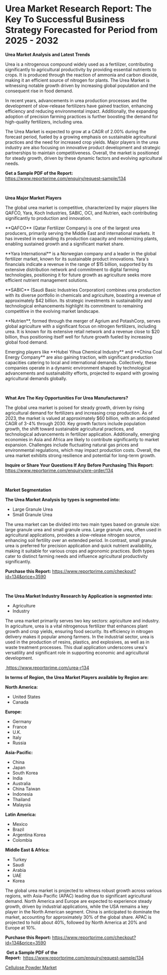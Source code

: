 <p><h1>Urea Market Research Report: The Key To Successful Business Strategy Forecasted for Period from 2025 - 2032</h1></p><p><strong>Urea Market Analysis and Latest Trends</strong></p>
<p><p>Urea is a nitrogenous compound widely used as a fertilizer, contributing significantly to agricultural productivity by providing essential nutrients to crops. It is produced through the reaction of ammonia and carbon dioxide, making it an efficient source of nitrogen for plants. The Urea Market is witnessing notable growth driven by increasing global population and the consequent rise in food demand. </p><p>In recent years, advancements in urea production processes and the development of slow-release fertilizers have gained traction, enhancing efficiency and reducing environmental impact. Additionally, the expanding adoption of precision farming practices is further boosting the demand for high-quality fertilizers, including urea. </p><p>The Urea Market is expected to grow at a CAGR of 2.00% during the forecast period, fueled by a growing emphasis on sustainable agricultural practices and the need for increased crop yields. Major players in the urea industry are also focusing on innovative product development and strategic partnerships to maintain competitiveness. Overall, the market is positioned for steady growth, driven by these dynamic factors and evolving agricultural needs.</p></p>
<p><strong>Get a Sample PDF of the Report:&nbsp;</strong> <a href="https://www.reportprime.com/enquiry/request-sample/134?utm_campaign=2299&utm_medium=2&utm_source=Github&utm_content=ia&utm_term=18032025&utm_id=urea">https://www.reportprime.com/enquiry/request-sample/134</a></p>
<p>&nbsp;</p>
<p><strong>Urea Major Market Players</strong></p>
<p><p>The global urea market is competitive, characterized by major players like QAFCO, Yara, Koch Industries, SABIC, OCI, and Nutrien, each contributing significantly to production and innovation. </p><p>**QAFCO** (Qatar Fertilizer Company) is one of the largest urea producers, primarily serving the Middle East and international markets. It has invested in expanding its production capacity and modernizing plants, enabling sustained growth and a significant market share.</p><p>**Yara International** is a Norwegian company and a leader in the global fertilizer market, known for its sustainable product innovations. Yara's financials indicate a revenue in the range of $15 billion, supported by its extensive distribution network and commitment to digital farming technologies, positioning it for future growth as agriculture seeks more efficient nutrient management solutions.</p><p>**SABIC** (Saudi Basic Industries Corporation) combines urea production with its diverse portfolio in chemicals and agriculture, boasting a revenue of approximately $42 billion. Its strategic investments in sustainability and technological enhancements highlight its commitment to remaining competitive in the evolving market landscape.</p><p>**Nutrien**, formed through the merger of Agrium and PotashCorp, serves global agriculture with a significant focus on nitrogen fertilizers, including urea. It is known for its extensive retail network and a revenue close to $20 billion, thus positioning itself well for future growth fueled by increasing global food demand.</p><p>Emerging players like **Hubei Yihua Chemical Industry** and **China Coal Energy Company** are also gaining traction, with significant production capacities catering to local and international demands. Collectively, these companies operate in a dynamic environment shaped by technological advancements and sustainability efforts, projected to expand with growing agricultural demands globally.</p></p>
<p>&nbsp;</p>
<p><strong>What Are The Key Opportunities For Urea Manufacturers?</strong></p>
<p><p>The global urea market is poised for steady growth, driven by rising agricultural demand for fertilizers and increasing crop production. As of 2023, the market is valued at approximately $60 billion, with an anticipated CAGR of 3-4% through 2030. Key growth factors include population growth, the shift toward sustainable agricultural practices, and technological advancements in fertilizer application. Additionally, emerging economies in Asia and Africa are likely to contribute significantly to market expansion. Challenges include fluctuating natural gas prices and environmental regulations, which may impact production costs. Overall, the urea market exhibits strong resilience and potential for long-term growth.</p></p>
<p><strong>Inquire or Share Your Questions If Any Before Purchasing This Report:</strong> <a href="https://www.reportprime.com/enquiry/pre-order/134?utm_campaign=2299&utm_medium=2&utm_source=Github&utm_content=ia&utm_term=18032025&utm_id=urea">https://www.reportprime.com/enquiry/pre-order/134</a></p>
<p>&nbsp;</p>
<p><strong>Market Segmentation</strong></p>
<p><strong>The Urea Market Analysis by types is segmented into:</strong></p>
<p><ul><li>Large Granule Urea</li><li>Small Granule Urea</li></ul></p>
<p><p>The urea market can be divided into two main types based on granule size: large granule urea and small granule urea. Large granule urea, often used in agricultural applications, provides a slow-release nitrogen source, enhancing soil fertility over an extended period. In contrast, small granule urea is preferred for precision application and quick nutrient availability, making it suitable for various crops and agronomic practices. Both types cater to distinct farming needs and influence agricultural productivity significantly.</p></p>
<p><strong>Purchase this Report:&nbsp;</strong><a href="https://www.reportprime.com/checkout?id=134&price=3590&utm_campaign=2299&utm_medium=2&utm_source=Github&utm_content=ia&utm_term=18032025&utm_id=urea">https://www.reportprime.com/checkout?id=134&price=3590</a></p>
<p>&nbsp;</p>
<p><strong>The Urea Market Industry Research by Application is segmented into:</strong></p>
<p><ul><li>Agriculture</li><li>Industry</li></ul></p>
<p><p>The urea market primarily serves two key sectors: agriculture and industry. In agriculture, urea is a vital nitrogenous fertilizer that enhances plant growth and crop yields, ensuring food security. Its efficiency in nitrogen delivery makes it popular among farmers. In the industrial sector, urea is used in the production of resins, plastics, and explosives, as well as in waste treatment processes. This dual application underscores urea's versatility and significant role in supporting economic and agricultural development.</p></p>
<p><a href="https://www.reportprime.com/urea-r134?utm_campaign=2299&utm_medium=2&utm_source=Github&utm_content=ia&utm_term=18032025&utm_id=urea">&nbsp;https://www.reportprime.com/urea-r134</a></p>
<p><strong>In terms of Region, the Urea Market Players available by Region are:</strong></p>
<p>
    <p> <strong> North America: </strong>
        <ul>
            <li>United States</li>
            <li>Canada</li>
        </ul>
        </p> 
    <p> <strong> Europe: </strong>
        <ul>
            <li>Germany</li>
            <li>France</li>
            <li>U.K.</li>
            <li>Italy</li>
            <li>Russia</li>
        </ul>
        </p> 
    <p> <strong> Asia-Pacific: </strong>
        <ul>
            <li>China</li>
            <li>Japan</li>
            <li>South Korea</li>
            <li>India</li>
            <li>Australia</li>
            <li>China Taiwan</li>
            <li>Indonesia</li>
            <li>Thailand</li>
            <li>Malaysia</li>
        </ul>
        </p> 
    <p> <strong> Latin America: </strong>
        <ul>
            <li>Mexico</li>
            <li>Brazil</li>
            <li>Argentina Korea</li>
            <li>Colombia</li>
        </ul>
        </p> 
    <p> <strong> Middle East & Africa: </strong>
        <ul>
            <li>Turkey</li>
            <li>Saudi</li>
            <li>Arabia</li>
            <li>UAE</li>
            <li>Korea</li>
        </ul>
    </p>
    </p>
<p><p>The global urea market is projected to witness robust growth across various regions, with Asia-Pacific (APAC) leading due to significant agricultural demand. North America and Europe are expected to experience steady growth, driven by industrial applications, while the USA remains a key player in the North American segment. China is anticipated to dominate the market, accounting for approximately 30% of the global share. APAC is projected to hold about 40%, followed by North America at 20% and Europe at 10%.</p></p>
<p><strong>Purchase this Report: </strong><a href="https://www.reportprime.com/checkout?id=134&price=3590&utm_campaign=2299&utm_medium=2&utm_source=Github&utm_content=ia&utm_term=18032025&utm_id=urea">https://www.reportprime.com/checkout?id=134&price=3590</a></p>
<p>&nbsp;<strong>Get a Sample PDF of the Report:&nbsp;&nbsp;</strong><a href="https://www.reportprime.com/enquiry/request-sample/134?utm_campaign=2299&utm_medium=2&utm_source=Github&utm_content=ia&utm_term=18032025&utm_id=urea">https://www.reportprime.com/enquiry/request-sample/134</a></p>
<p><strong></strong></p>
<p><p><a href="https://github.com/petbigbeepjn/Market-Research-Report-List-1/blob/main/cellulose-powder-market.md?utm_campaign=2299&utm_medium=2&utm_source=Github&utm_content=ia&utm_term=18032025&utm_id=urea">Cellulose Powder Market</a></p></p>